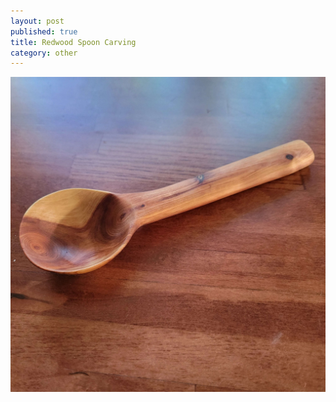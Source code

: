 ```yaml
---
layout: post
published: true
title: Redwood Spoon Carving
category: other
---
```

![redwood_spoon.jpg](/images/jewelry/other/redwood_spoon.jpg)